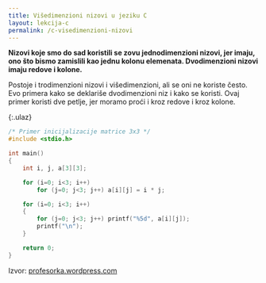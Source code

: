 ```yaml
---
title: Višedimenzioni nizovi u jeziku C
layout: lekcija-c
permalink: /c-visedimenzioni-nizovi
---
```


**Nizovi koje smo do sad koristili se zovu jednodimenzioni nizovi, jer imaju, ono što bismo zamislili kao jednu kolonu elemenata. Dvodimenzioni nizovi imaju redove i kolone.**

Postoje i trodimenzioni nizovi i višedimenzioni, ali se oni ne koriste često. Evo primera kako se deklariše dvodimenzioni niz i kako se koristi. Ovaj primer koristi dve petlje, jer moramo proći i kroz redove i kroz kolone.

{:.ulaz}
```c
/* Primer inicijalizacije matrice 3x3 */
#include <stdio.h>

int main()
{
    int i, j, a[3][3];

    for (i=0; i<3; i++) 
        for (j=0; j<3; j++) a[i][j] = i * j;

    for (i=0; i<3; i++) 
    {
        for (j=0; j<3; j++) printf("%5d", a[i][j]);
        printf("\n");
    }

    return 0;
}
```


Izvor: [profesorka.wordpress.com](https://profesorka.wordpress.com/)
